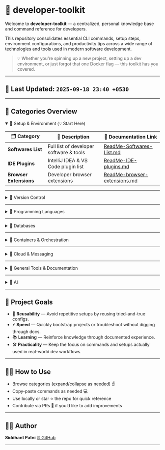 # 🚀 developer-toolkit

Welcome to **developer-toolkit** — a centralized, personal knowledge base and command reference for developers.

This repository consolidates essential CLI commands, setup steps, environment configurations, and productivity tips across a wide range of technologies and tools used in modern software development.

> 💡 Whether you're spinning up a new project, setting up a dev environment, or just forgot that one Docker flag — this toolkit has you covered.

---

## 📅 Last Updated: `2025-09-18 23:40 +0530`

---

## 📁 Categories Overview

<details open>
<summary>🔹 Setup & Environment (💡 Start Here)</summary>

| 🗂️ Category            | 📄 Description                          | 🔗 Documentation Link                                                |
| ---------------------- | --------------------------------------- | -------------------------------------------------------------------- |
| **Softwares List**     | Full list of developer software & tools | [ReadMe-Softwares-List.md](./Setup/ReadMe-Softwares-List.md)         |
| **IDE Plugins**        | IntelliJ IDEA & VS Code plugin list     | [ReadMe-IDE-plugins.md](./Setup/ReadMe-IDE-plugins.md)               |
| **Browser Extensions** | Developer browser extensions            | [ReadMe-browser-extensions.md](./Setup/ReadMe-browser-extensions.md) |

</details>

---

<details>
<summary>🔹 Version Control</summary>

| 🗂️ Category          | 📄 Description                                              | 🔗 Documentation Link                                      |
| -------------------- | ----------------------------------------------------------- | ---------------------------------------------------------- |
| **Git**              | Version control basics, setup, shortcuts, and CLI usage     | [git-commands.md](./Git/git-commands.md)                   |
| **GitHub CLI**       | Manage repos, issues, PRs directly from the terminal        | [github-cli.md](./Git/github-cli.md)                       |
| **GitHub Flow**      | Simple workflow with main + feature branches                | [github-best-practices.md](./Git/github-best-practices.md) |
| **Git Hooks**        | Automate tasks on commit, push, or merge (pre-commit, etc.) | [git-hooks.md](./Git/git-hooks.md)                         |
| **GitHub Workflows** | CI/CD, automation, linting, releases with GitHub Actions    | [github-workflows.md](./Git/github-workflows.md)           |

</details>

---

<details>
<summary>🔹 Programming Languages</summary>

| 🗂️ Category | 📄 Description                                                | 🔗 Documentation Link                                             |
| ----------- | ------------------------------------------------------------- | ----------------------------------------------------------------- |
| **Java**    | Java CLI usage, builds, and environment setup                 | [java-commands-windows.md](./Java/java-commands-windows.md)       |
| **Python**  | Virtual environments, pip, and commands for Python            | [python-commands-windows.md](./Python/python-commands-windows.md) |
| **React**   | React CLI commands, tooling setup, and tips                   | [react-commands.md](./React/react-commands.md)                    |
| **React**   | React project standards, folder structure, and best practices | [react-best-practices.md](./React/react-best-practices.md)        |

</details>

---

<details>
<summary>🔹 Databases</summary>

| 🗂️ Category    | 📄 Description                                 | 🔗 Documentation Link                                                                                                                                              |
| -------------- | ---------------------------------------------- | ------------------------------------------------------------------------------------------------------------------------------------------------------------------ |
| **PostgreSQL** | PgAdmin setup, DB commands, and best practices | [PgAdmin](https://www.pgadmin.org/download/) (external)                                                                                                            |
| **MongoDB**    | Common commands, queries, and setup (Windows)  | [README-MongoDB-Commands-Windows.md](./MongoDB/README-MongoDB-Commands-Windows.md)<br>[README-MongoDB-Setup-Windows.md](./MongoDB/README-MongoDB-Setup-Windows.md) |

</details>

---

<details>
<summary>🔹 Containers & Orchestration</summary>

| 🗂️ Category    | 📄 Description                                                              | 🔗 Documentation Link                                                         |
| -------------- | --------------------------------------------------------------------------- | ----------------------------------------------------------------------------- |
| **Docker**     | Commands, setup, Dockerfile basics                                          | [docker-commands.md](./Docker/docker-commands.md)                             |
| **Docker**     | Full Windows installation & container management guide                      | [README-Docker-Windows.md](./Docker/README-Docker-Windows.md)                 |
| **Kubernetes** | Kubectl usage, Minikube commands, deployments, services, cluster management | [kubernetes-commands.md](./Kubernetes/kubernetes-commands.md)                 |
| **Kubernetes** | Full Windows guide for Minikube setup & cluster management                  | [README-K8S-Minikube-Windows.md](./Kubernetes/README-K8S-Minikube-Windows.md) |

</details>

---

<details>
<summary>🔹 Cloud & Messaging</summary>

| 🗂️ Category      | 📄 Description                                                    | 🔗 Documentation Link                                                     |
| ---------------- | ----------------------------------------------------------------- | ------------------------------------------------------------------------- |
| **AWS Kinesis**  | LocalStack-based Kinesis setup, CLI commands, and troubleshooting | [kinesis-commands.md](./AWS/Kinesis/kinesis-commands.md)                  |
| **AWS SQS**      | LocalStack-based SQS setup, CLI commands, and troubleshooting     | [sqs-commands.md](./AWS/SQS/sqs-commands.md)                              |
| **Apache Kafka** | Kafka setup (Windows), topic mgmt, producers/consumers, debugging | [kafka-command-windows.md](./AWS/Apache%20Kafka/kafka-command-windows.md) |

</details>

---

<details>
<summary>🔹 General Tools & Documentation</summary>

| 🗂️ Category       | 📄 Description                           | 🔗 Documentation Link                                                                      |
| ----------------- | ---------------------------------------- | ------------------------------------------------------------------------------------------ |
| **General Tools** | Terminal tips, VS Code setup, utilities  | [windows-terminal-commands.md](./General%20Tools/windows-terminal-commands.md)             |
| **Documentation** | References, best practices, setup guides | [official-documentation-reference.md](./Documentation/official-documentation-reference.md) |

</details>

---

<details>
<summary>🔹 AI</summary>

| 🗂️ Category        | 📄 Description                                      | 🔗 Documentation Link                                        |
| ------------------ | --------------------------------------------------- | ------------------------------------------------------------ |
| **GitHub Copilot** | Best practices for using GitHub Copilot effectively | [best-practices.md](./AI/GitHub%20Copilot/best-practices.md) |
| **GitHub Copilot** | Useful commands and shortcuts for GitHub Copilot    | [commands.md](./AI/GitHub%20Copilot/commands.md)             |
| **GitHub Copilot** | Overview of Copilot models and their best uses      | [model-usages.md](./AI/GitHub%20Copilot/model-usages.md)     |
| **ChatGPT**        | Best practices for interacting with ChatGPT         | [best-practices.md](./AI/ChatGPT/best-practices.md)          |
| **ChatGPT**        | Overview of ChatGPT models and their best uses      | [model-usages.md](./AI/ChatGPT/model-usages.md)              |

</details>

---

## 🎯 Project Goals

- 🔁 **Reusability** — Avoid repetitive setups by reusing tried-and-true configs.
- ⚡ **Speed** — Quickly bootstrap projects or troubleshoot without digging through docs.
- 📚 **Learning** — Reinforce knowledge through documented experience.
- 🛠️ **Practicality** — Keep the focus on commands and setups actually used in real-world dev workflows.

---

## 🙋‍♂️ How to Use

- Browse categories (expand/collapse as needed) ☝️
- Copy-paste commands as needed 💻
- Use locally or star ⭐ the repo for quick reference
- Contribute via PRs 🔧 if you’d like to add improvements

---

## 🧑‍💻 Author

**Siddhant Patni**
[🌐 GitHub](https://github.com/siddhantpatni0407)

---
